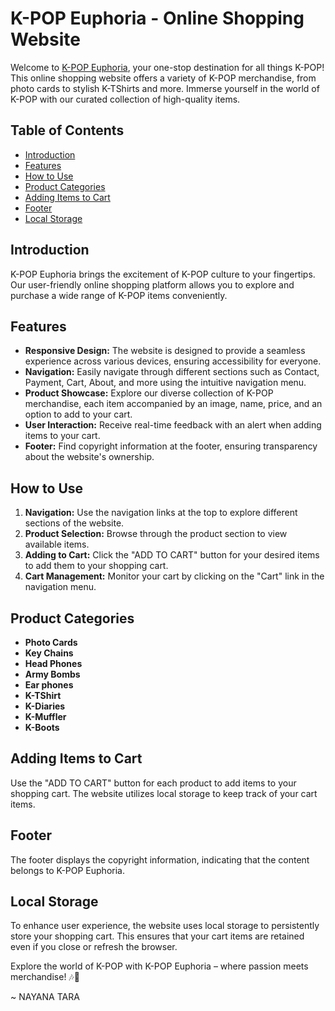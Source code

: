 # K-POP Euphoria - Online Shopping Website

Welcome to [K-POP Euphoria](https://nayanatara07.github.io/Online-shopping-website/), your one-stop destination for all things K-POP! This online shopping website offers a variety of K-POP merchandise, from photo cards to stylish K-TShirts and more. Immerse yourself in the world of K-POP with our curated collection of high-quality items.

## Table of Contents

- [Introduction](#introduction)
- [Features](#features)
- [How to Use](#how-to-use)
- [Product Categories](#product-categories)
- [Adding Items to Cart](#adding-items-to-cart)
- [Footer](#footer)
- [Local Storage](#local-storage)

## Introduction

K-POP Euphoria brings the excitement of K-POP culture to your fingertips. Our user-friendly online shopping platform allows you to explore and purchase a wide range of K-POP items conveniently.

## Features

- **Responsive Design:** The website is designed to provide a seamless experience across various devices, ensuring accessibility for everyone.
- **Navigation:** Easily navigate through different sections such as Contact, Payment, Cart, About, and more using the intuitive navigation menu.
- **Product Showcase:** Explore our diverse collection of K-POP merchandise, each item accompanied by an image, name, price, and an option to add to your cart.
- **User Interaction:** Receive real-time feedback with an alert when adding items to your cart.
- **Footer:** Find copyright information at the footer, ensuring transparency about the website's ownership.

## How to Use

1. **Navigation:** Use the navigation links at the top to explore different sections of the website.
2. **Product Selection:** Browse through the product section to view available items.
3. **Adding to Cart:** Click the "ADD TO CART" button for your desired items to add them to your shopping cart.
4. **Cart Management:** Monitor your cart by clicking on the "Cart" link in the navigation menu.

## Product Categories

- **Photo Cards**
- **Key Chains**
- **Head Phones**
- **Army Bombs**
- **Ear phones**
- **K-TShirt**
- **K-Diaries**
- **K-Muffler**
- **K-Boots**

## Adding Items to Cart

Use the "ADD TO CART" button for each product to add items to your shopping cart. The website utilizes local storage to keep track of your cart items.

## Footer

The footer displays the copyright information, indicating that the content belongs to K-POP Euphoria.

## Local Storage

To enhance user experience, the website uses local storage to persistently store your shopping cart. This ensures that your cart items are retained even if you close or refresh the browser.

Explore the world of K-POP with K-POP Euphoria – where passion meets merchandise! 🎶🛒

~ NAYANA TARA